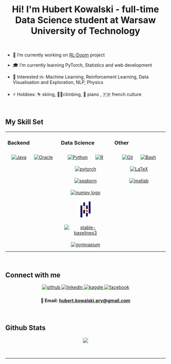 ### <h1 align="center">Hi! I'm Hubert Kowalski - full-time Data Science student at Warsaw University of Technology </h1>  

<br>

- 🔭 I’m currently working on [RL-Doom](https://github.com/AdamKaniasty/RL-Doom) project  
  

- 🎓 I’m currently learning PyTorch, Statistics and web development  
  

- 👀 Interested in: Machine Learning, Reinforcement Learning, Data Visualisation and Exploration, NLP, Physics  
  

- ⚡ Hobbies: ⛷️ skiing,  🧗‍♂️climbing, 🎹 piano , 🇫🇷 french culture   
  

<br/>  


## My Skill Set  
<table align="center"><tr><td valign="top" width="33%">



### Backend  
<div align="center">  
<a href="https://www.java.com/" target="_blank"><img style="margin: 10px" src="https://profilinator.rishav.dev/skills-assets/java-original-wordmark.svg" alt="Java" height="50" /></a>  
<a href="https://www.oracle.com/in/index.html" target="_blank"><img style="margin: 10px" src="https://profilinator.rishav.dev/skills-assets/oracle-original.svg" alt="Oracle" height="50" /></a> 

</div>

</td><td valign="top" width="33%">



### Data Science  
<div align="center">  
<a href="https://www.python.org/" target="_blank"><img style="margin: 10px" src="https://profilinator.rishav.dev/skills-assets/python-original.svg" alt="Python" height="50" /></a>  
<a href="https://www.r-project.org/" target="_blank"><img style="margin: 10px" src="https://profilinator.rishav.dev/skills-assets/r.svg" alt="R" height="50" /></a>  
<a href="https://pytorch.org/" target="_blank"><img style="margin: 10px" src="https://profilinator.rishav.dev/skills-assets/pytorch-icon.svg" alt="pytorch" height="50" /></a>  

  <a href="https://seaborn.pydata.org/" target="_blank" rel="noreferrer">
<img src="https://seaborn.pydata.org/_images/logo-mark-lightbg.svg" alt="seaborn" style="margin: 10px"  height="50"/> </a> 
  <a href="https://www.numpy.org" rel="noreferrer"> 
<img src="https://cdn.jsdelivr.net/gh/devicons/devicon/icons/numpy/numpy-original.svg" height="50" style="margin: 10px" alt="numpy logo"  /> </a>
  <a href="https://pandas.pydata.org/" target="_blank" rel="noreferrer"> 
<img src="https://raw.githubusercontent.com/devicons/devicon/2ae2a900d2f041da66e950e4d48052658d850630/icons/pandas/pandas-original.svg" alt="pandas" style="margin: 10px" height="50"/> </a>
  <a href="https://stable-baselines.readthedocs.io/en/master/" target="_blank" rel="noreferrerv">
<img src="https://stable-baselines.readthedocs.io/en/master/_static/logo.png" alt="stable-baselines3" style="margin: 10px"  height="50"/> </a> 
  <a href="https://gymnasium.farama.org/index.html" target="_blank" rel="noreferrerv">
<img src="https://gymnasium.farama.org/_images/gymnasium-text.png" alt="gymnasium" style="margin: 10px"  height="50"/> </a> 

</div>

</td><td valign="top" width="33%">



### Other  
<div align="center">  
<a href="https://github.com/" target="_blank"><img style="margin: 10px" src="https://profilinator.rishav.dev/skills-assets/git-scm-icon.svg" alt="Git" height="50" /></a>  
<a href="https://www.gnu.org/software/bash/" target="_blank"><img style="margin: 10px" src="https://profilinator.rishav.dev/skills-assets/gnu_bash-icon.svg" alt="Bash" height="50" /></a>  
<a href="https://www.latex-project.org/" target="_blank"><img style="margin: 10px" src="https://profilinator.rishav.dev/skills-assets/latex.png" alt="LaTeX" height="50" /></a>  
  <a href="https://www.mathworks.com/products/matlab.html" target="_blank" rel="noreferrerv">
<img src="https://de.mathworks.com/company/technical-articles/the-mathworks-logo-is-an-eigenfunction-of-the-wave-equation/_jcr_content/mainParsys/image_2.adapt.full.medium.gif/1469941373397.gif" alt="matlab" style="margin: 10px"  height="50"/> </a> 

</div>

</td></tr></table>  

<br/>  


## Connect with me  
<div align="center">
<a href="https://github.com/kowalskihubert" target="_blank">
<img src=https://img.shields.io/badge/github-%2324292e.svg?&style=for-the-badge&logo=github&logoColor=white alt=github style="margin-bottom: 5px;" />
</a>
<a href="https://linkedin.com/in/hubert-kowalski-1b19bb1a3" target="_blank">
<img src=https://img.shields.io/badge/linkedin-%231E77B5.svg?&style=for-the-badge&logo=linkedin&logoColor=white alt=linkedin style="margin-bottom: 5px;" />
</a>
<a href="https://www.kaggle.com/kowalskihubert" target="_blank">
<img src=https://img.shields.io/badge/kaggle-%2344BAE8.svg?&style=for-the-badge&logo=kaggle&logoColor=white alt=kaggle style="margin-bottom: 5px;" />
</a>
<a href="https://www.facebook.com/hubert.hubert.3538" target="_blank">
<img src=https://img.shields.io/badge/facebook-%232E87FB.svg?&style=for-the-badge&logo=facebook&logoColor=white alt=facebook style="margin-bottom: 5px;" />
</a>  
</div>  
  

#### <div align="center">📩 Email: hubert.kowalski.prv@gmail.com</div>  
  

<br/>  


## Github Stats  
<div align="center"><img src="https://github-readme-stats.vercel.app/api/top-langs/?username=kowalskihubert&hide_border=true&layout=compact" align="center" /></div>  

<br/>  

<div align="center"></div>
<br />

----
